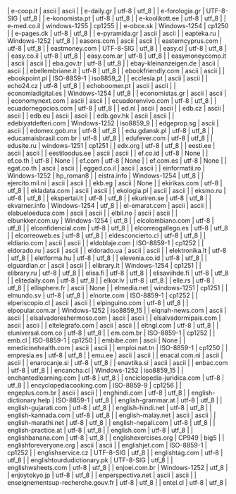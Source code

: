 | e-coop.it | ascii | ascii |
| e-daily.gr | utf-8 | utf_8 |
| e-forologia.gr | UTF-8-SIG | utf_8 |
| e-konomista.pt | utf-8 | utf_8 |
| e-koolikott.ee | utf-8 | utf_8 |
| e-med.co.il | windows-1255 | cp1255 |
| e-obce.sk | Windows-1254 | cp1250 |
| e-pages.dk | utf-8 | utf_8 |
| e-pyramida.gr | ascii | ascii |
| eapteka.ru | Windows-1252 | utf_8 |
| easons.com | ascii | ascii |
| easterncyprus.com | utf-8 | utf_8 |
| eastmoney.com | UTF-8-SIG | utf_8 |
| easy.cl | utf-8 | utf_8 |
| easy.co.il | utf-8 | utf_8 |
| easy.com.ar | utf-8 | utf_8 |
| easymoneycomo.it | ascii | ascii |
| eba.gov.tr | utf-8 | utf_8 |
| ebay-kleinanzeigen.de | ascii | ascii |
| ebellembriane.it | utf-8 | utf_8 |
| ebookfriendly.com | ascii | ascii |
| ebookpoint.pl | ISO-8859-1 | iso8859_2 |
| ecclesia.pt | ascii | ascii |
| echo24.cz | utf-8 | utf_8 |
| echoboomer.pt | ascii | ascii |
| economiadigital.es | Windows-1254 | utf_8 |
| economistas.gr | ascii | ascii |
| economynext.com | ascii | ascii |
| ecuadorenvivo.com | utf-8 | utf_8 |
| ecuadornegocios.com | utf-8 | utf_8 |
| ed.nl | ascii | ascii |
| edb.cz | ascii | ascii |
| edb.eu | ascii | ascii |
| edb.gov.hk | ascii | ascii |
| edebiyatdefteri.com | Windows-1252 | iso8859_9 |
| edgeprop.sg | ascii | ascii |
| edomex.gob.mx | utf-8 | utf_8 |
| edu.gdansk.pl | utf-8 | utf_8 |
| educamaisbrasil.com.br | utf-8 | utf_8 |
| edufever.com | utf-8 | utf_8 |
| edusite.ru | windows-1251 | cp1251 |
| edx.org | utf-8 | utf_8 |
| eesti.ee | ascii | ascii |
| eestiloodus.ee | ascii | ascii |
| ef.co.id | utf-8 | None |
| ef.co.th | utf-8 | None |
| ef.com | utf-8 | None |
| ef.com.es | utf-8 | None |
| egat.co.th | ascii | ascii |
| egged.co.il | ascii | ascii |
| einformatii.ro | Windows-1252 | hp_roman8 |
| eistra.info | Windows-1254 | utf_8 |
| ejercito.mil.ni | ascii | ascii |
| ekb.eg | ascii | None |
| ekirikas.com | utf-8 | utf_8 |
| ekladata.com | ascii | ascii |
| ekologia.pl | ascii | ascii |
| eksmo.ru | utf-8 | utf_8 |
| ekspertai.lt | utf-8 | utf_8 |
| ekuriren.se | utf-8 | utf_8 |
| ekvarner.info | Windows-1254 | utf_8 |
| el-emarat.com | ascii | ascii |
| elabueloeduca.com | ascii | ascii |
| elbil.no | ascii | ascii |
| elbunkker.com.uy | Windows-1254 | utf_8 |
| elcolombiano.com | utf-8 | utf_8 |
| elconfidencial.com | utf-8 | utf_8 |
| elcorreogallego.es | utf-8 | utf_8 |
| elcorreoweb.es | utf-8 | utf_8 |
| eldesconcierto.cl | utf-8 | utf_8 |
| eldiario.com | ascii | ascii |
| eldoblaje.com | ISO-8859-1 | cp1252 |
| eldorado.ru | ascii | ascii |
| eldorado.ua | ascii | ascii |
| elektronika.lt | utf-8 | utf_8 |
| eletforma.hu | utf-8 | utf_8 |
| elevenia.co.id | utf-8 | utf_8 |
| elguardian.cr | ascii | ascii |
| elibrary.lt | Windows-1254 | cp1251 |
| elibrary.ru | utf-8 | utf_8 |
| elisa.fi | utf-8 | utf_8 |
| elisaviihde.fi | utf-8 | utf_8 |
| elitedaily.com | utf-8 | utf_8 |
| elkor.lv | utf-8 | utf_8 |
| elle.rs | utf-8 | utf_8 |
| ellisphere.fr | ascii | None |
| elmedia.net | windows-1251 | cp1251 |
| elmundo.sv | utf-8 | utf_8 |
| elnorte.com | ISO-8859-1 | cp1252 |
| elperiscopio.cl | ascii | ascii |
| elpinguino.com | utf-8 | utf_8 |
| elpopular.com.ar | Windows-1252 | iso8859_15 |
| elqnah-news.com | ascii | ascii |
| elsalvadoreshermoso.com | ascii | ascii |
| elsalvadormipais.com | ascii | ascii |
| eltelegrafo.com | ascii | ascii |
| eltngl.com | utf-8 | utf_8 |
| eluniversal.com.co | utf-8 | utf_8 |
| em.com.br | ISO-8859-1 | cp1252 |
| emb.cl | ISO-8859-1 | cp1250 |
| embibe.com | ascii | None |
| emedicinehealth.com | ascii | ascii |
| emploi.nat.tn | ISO-8859-1 | cp1250 |
| empresia.es | utf-8 | utf_8 |
| emu.ee | ascii | ascii |
| enacal.com.ni | ascii | ascii |
| enarocanje.si | utf-8 | utf_8 |
| enavtika.si | ascii | ascii |
| enbac.com | utf-8 | utf_8 |
| encancha.cl | Windows-1252 | iso8859_15 |
| enchantedlearning.com | utf-8 | utf_8 |
| enciclopedia-juridica.com | utf-8 | utf_8 |
| encyclopediacooking.com | ISO-8859-9 | cp1256 |
| engeplus.com.br | ascii | ascii |
| enghindi.com | utf-8 | utf_8 |
| english-dictionary.help | ISO-8859-1 | utf_8 |
| english-grammar.at | utf-8 | utf_8 |
| english-gujarati.com | utf-8 | utf_8 |
| english-hindi.net | utf-8 | utf_8 |
| english-kannada.com | utf-8 | utf_8 |
| english-malay.net | ascii | ascii |
| english-marathi.net | utf-8 | utf_8 |
| english-nepali.com | utf-8 | utf_8 |
| english-practice.at | utf-8 | utf_8 |
| english.com | utf-8 | utf_8 |
| englishbanana.com | utf-8 | utf_8 |
| englishexercises.org | CP949 | big5 |
| englishforeveryone.org | ascii | ascii |
| englishjet.com | ISO-8859-1 | cp1252 |
| englishservice.cz | UTF-8-SIG | utf_8 |
| englishtag.com | utf-8 | utf_8 |
| englishtourdudictionary.pk | UTF-8-SIG | utf_8 |
| englishwsheets.com | utf-8 | utf_8 |
| enjoei.com.br | Windows-1252 | utf_8 |
| enjoytokyo.jp | utf-8 | utf_8 |
| enperspectiva.net | ascii | ascii |
| enseignementsup-recherche.gouv.fr | utf-8 | utf_8 |
| entel.cl | utf-8 | utf_8 |
